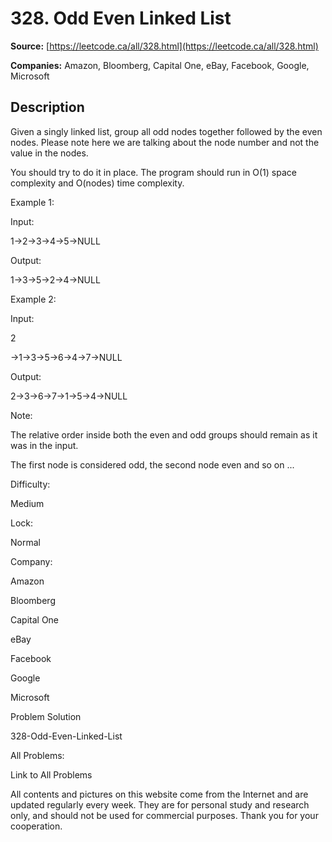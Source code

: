 # 328. Odd Even Linked List

**Source:** [https://leetcode.ca/all/328.html](https://leetcode.ca/all/328.html)

**Companies:** Amazon, Bloomberg, Capital One, eBay, Facebook, Google, Microsoft

## Description

Given a singly linked list, group all odd nodes together followed by the even nodes. Please
        note here we are talking about the node number and not the value in the nodes.

You should try to do it in place. The program should run in O(1) space complexity and
        O(nodes) time complexity.

Example 1:

Input:

1->2->3->4->5->NULL

Output:

1->3->5->2->4->NULL

Example 2:

Input:

2

->1->3->5->6->4->7->NULL

Output:

2->3->6->7->1->5->4->NULL

Note:

The relative order inside both the even and odd groups should remain as it was in the
            input.

The first node is considered odd, the second node even and so on ...

Difficulty:

Medium

Lock:

Normal

Company:

Amazon

Bloomberg

Capital One

eBay

Facebook

Google

Microsoft

Problem Solution

328-Odd-Even-Linked-List

All Problems:

Link to All Problems

All contents and pictures on this website come from the Internet and are updated regularly every week. They are for personal study and research only, and should not be used for commercial purposes. Thank you for your cooperation.

